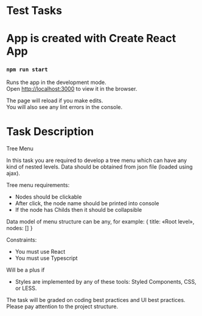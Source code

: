 # Test Tasks
# App is created with Create React App

### `npm run start`

Runs the app in the development mode.\
Open [http://localhost:3000](http://localhost:8080) to view it in the browser.

The page will reload if you make edits.\
You will also see any lint errors in the console.

# Task Description

Tree Menu

In this task you are required to develop a tree menu which can have any kind of nested levels.
Data should be obtained from json file (loaded using ajax).

Tree menu requirements:

- Nodes should be clickable
- After click, the node name should be printed into console
- If the node has Childs then it should be collapsible

Data model of menu structure can be any, for example:
{
title: «Root level»,
nodes: []
}

Constraints:
- You must use React
- You must use Typescript

Will be a plus if
- Styles are implemented by any of these tools: Styled Components, CSS, or LESS.

The task will be graded on coding best practices and UI best practices. Please pay attention to the
project structure.
